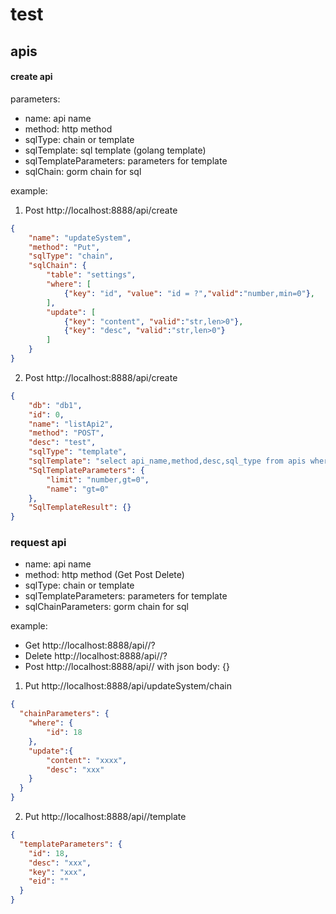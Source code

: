 # test

## apis

#### create api

parameters:

- name: api name
- method: http method
- sqlType: chain or template
- sqlTemplate: sql template (golang template)
- sqlTemplateParameters: parameters for template
- sqlChain: gorm chain for sql 

example:

1. Post http://localhost:8888/api/create

```json
{
    "name": "updateSystem",
    "method": "Put",
    "sqlType": "chain",
    "sqlChain": {
        "table": "settings",
        "where": [
            {"key": "id", "value": "id = ?","valid":"number,min=0"},
        ],
        "update": [
            {"key": "content", "valid":"str,len>0"},
            {"key": "desc", "valid":"str,len>0"}
        ]
    }
}
```

2. Post http://localhost:8888/api/create

```json
{
    "db": "db1",
    "id": 0,
    "name": "listApi2",
    "method": "POST",
    "desc": "test",
    "sqlType": "template",
    "sqlTemplate": "select api_name,method,desc,sql_type from apis where api_name like @name {{ if gt .limit 0 }} limit {{ .limit }} {{ end }}",
    "SqlTemplateParameters": {
        "limit": "number,gt=0",
        "name": "gt=0"
    },
    "SqlTemplateResult": {}
}
```

### request api

- name: api name
- method: http method (Get Post Delete)
- sqlType: chain or template
- sqlTemplateParameters: parameters for template
- sqlChainParameters: gorm chain for sql 

example:

- Get http://localhost:8888/api/<name>/<sqlType>?<sqlTemplateParameters>
- Delete http://localhost:8888/api/<name>/<sqlType>?<sqlTemplateParameters>
- Post http://localhost:8888/api/<name>/<sqlType>   with json body: {}


1. Put http://localhost:8888/api/updateSystem/chain

```json
{
  "chainParameters": {
    "where": {
        "id": 18
    },
    "update":{
        "content": "xxxx",
        "desc": "xxx"
    }
  }
}
```

2. Put http://localhost:8888/api//template

```json
{
  "templateParameters": {
    "id": 18,
    "desc": "xxx",
    "key": "xxx",
    "eid": ""
  }
}
```
